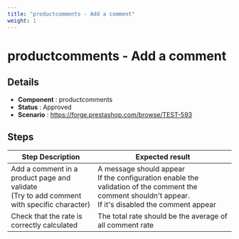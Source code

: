 ```yaml
---
title: "productcomments - Add a comment"
weight: 1
---
```


# productcomments - Add a comment
## Details
* **Component** : productcomments
* **Status** : Approved
* **Scenario** : https://forge.prestashop.com/browse/TEST-593

## Steps
| Step Description | Expected result |
| ----- | ----- |
| Add a comment in a product page and validate<br>(Try to add comment with specific character) | A message should appear<br>If the configuration enable the validation of the comment the comment shouldn't appear.<br>If it's disabled the comment appear |
| Check that the rate is correctly calculated | The total rate should be the average of all comment rate |